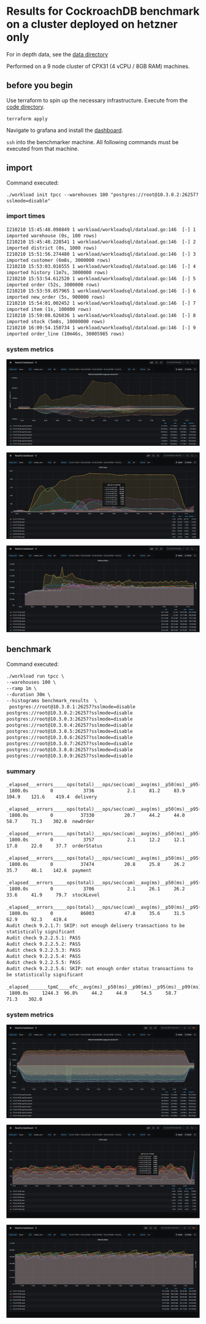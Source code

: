 # Results for CockroachDB benchmark on a cluster deployed on hetzner only
For in depth data, see the [data directory](data)

Performed on a 9 node cluster of CPX31 (4 vCPU / 8GB RAM) machines. 
## before you begin
Use terraform to spin up the necessary infrastructure.
Execute from the [code directory](../../code/hetzner_only).
```
terraform apply
```
Navigate to grafana and install the [dashboard](../../dashboard.json).

`ssh` into the benchmarker machine. All following commands must be executed from that machine.
## import
Command executed:
```
./workload init tpcc --warehouses 100 "postgres://root@10.3.0.2:26257?sslmode=disable"
```
### import times
```
I210210 15:45:48.098849 1 workload/workloadsql/dataload.go:146  [-] 1  imported warehouse (0s, 100 rows)
I210210 15:45:48.228541 1 workload/workloadsql/dataload.go:146  [-] 2  imported district (0s, 1000 rows)
I210210 15:51:56.274480 1 workload/workloadsql/dataload.go:146  [-] 3  imported customer (6m8s, 3000000 rows)
I210210 15:53:03.016555 1 workload/workloadsql/dataload.go:146  [-] 4  imported history (1m7s, 3000000 rows)
I210210 15:53:54.612520 1 workload/workloadsql/dataload.go:146  [-] 5  imported order (52s, 3000000 rows)
I210210 15:53:59.857965 1 workload/workloadsql/dataload.go:146  [-] 6  imported new_order (5s, 900000 rows)
I210210 15:54:01.002452 1 workload/workloadsql/dataload.go:146  [-] 7  imported item (1s, 100000 rows)
I210210 15:59:08.626036 1 workload/workloadsql/dataload.go:146  [-] 8  imported stock (5m8s, 10000000 rows)
I210210 16:09:54.150734 1 workload/workloadsql/dataload.go:146  [-] 9  imported order_line (10m46s, 30005985 rows)
```
### system metrics
![](media/init/network.png)

![](media/init/cpu.png)

![](media/init/mem.png)

## benchmark

Command executed:
```
./workload run tpcc \
--warehouses 100 \
--ramp 1m \
--duration 30m \
--histograms benchmark_results	\
 postgres://root@10.3.0.1:26257?sslmode=disable postgres://root@10.3.0.2:26257?sslmode=disable postgres://root@10.3.0.3:26257?sslmode=disable postgres://root@10.3.0.4:26257?sslmode=disable postgres://root@10.3.0.5:26257?sslmode=disable postgres://root@10.3.0.6:26257?sslmode=disable postgres://root@10.3.0.7:26257?sslmode=disable postgres://root@10.3.0.8:26257?sslmode=disable postgres://root@10.3.0.9:26257?sslmode=disable
```

### summary
```
_elapsed___errors_____ops(total)___ops/sec(cum)__avg(ms)__p50(ms)__p95(ms)__p99(ms)_pMax(ms)__total
 1800.0s        0           3736            2.1     81.2     83.9    104.9    121.6    419.4  delivery

_elapsed___errors_____ops(total)___ops/sec(cum)__avg(ms)__p50(ms)__p95(ms)__p99(ms)_pMax(ms)__total
 1800.0s        0          37330           20.7     44.2     44.0     58.7     71.3    302.0  newOrder

_elapsed___errors_____ops(total)___ops/sec(cum)__avg(ms)__p50(ms)__p95(ms)__p99(ms)_pMax(ms)__total
 1800.0s        0           3757            2.1     12.2     12.1     17.8     22.0     37.7  orderStatus

_elapsed___errors_____ops(total)___ops/sec(cum)__avg(ms)__p50(ms)__p95(ms)__p99(ms)_pMax(ms)__total
 1800.0s        0          37474           20.8     25.8     26.2     35.7     46.1    142.6  payment

_elapsed___errors_____ops(total)___ops/sec(cum)__avg(ms)__p50(ms)__p95(ms)__p99(ms)_pMax(ms)__total
 1800.0s        0           3706            2.1     26.1     26.2     33.6     41.9     79.7  stockLevel

_elapsed___errors_____ops(total)___ops/sec(cum)__avg(ms)__p50(ms)__p95(ms)__p99(ms)_pMax(ms)__result
 1800.0s        0          86003           47.8     35.6     31.5     62.9     92.3    419.4
Audit check 9.2.1.7: SKIP: not enough delivery transactions to be statistically significant
Audit check 9.2.2.5.1: PASS
Audit check 9.2.2.5.2: PASS
Audit check 9.2.2.5.3: PASS
Audit check 9.2.2.5.4: PASS
Audit check 9.2.2.5.5: PASS
Audit check 9.2.2.5.6: SKIP: not enough order status transactions to be statistically significant

_elapsed_______tpmC____efc__avg(ms)__p50(ms)__p90(ms)__p95(ms)__p99(ms)_pMax(ms)
 1800.0s     1244.3  96.8%     44.2     44.0     54.5     58.7     71.3    302.0
```

### system metrics
![](media/benchmark/network.png)

![](media/benchmark/cpu.png)

![](media/benchmark/mem.png)